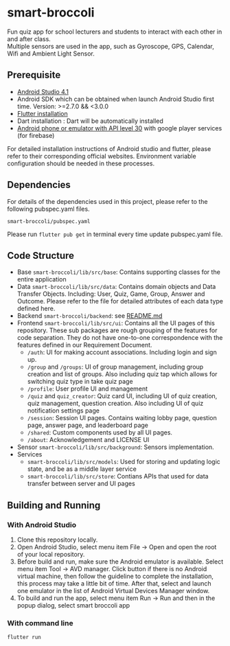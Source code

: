 # smart-broccoli

Fun quiz app for school lecturers and students to interact with each other in and after class. <br> 
Multiple sensors are used in the app, such as Gyroscope, GPS, Calendar, Wifi and Ambient Light Sensor. 

## Prerequisite
* [Android Studio 4.1](https://developer.android.com/studio)
* Android SDK which can be obtained when launch Android Studio first time. Version: >=2.7.0 && <3.0.0
* [Flutter installation](https://flutter.dev/docs/get-started/install)
* Dart installation : Dart will be automatically installed
* [Android phone or emulator with API level 30](https://developer.android.com/studio/run/managing-avds) with google player services (for firebase)

For detailed installation instructions of Android studio and flutter, please refer to their corresponding official websites. Environment variable configuration should be needed in these processes.

## Dependencies
For details of the dependencies used in this project, please refer to the following pubspec.yaml files. 
```
smart-broccoli/pubspec.yaml
```
Please run ```flutter pub get``` in terminal every time update pubspec.yaml file. 

## Code Structure
* Base ```smart-broccoli/lib/src/base```: Contains supporting classes for the entire application
* Data ```smart-broccoli/lib/src/data```: Contains domain objects and Data Transfer Objects. Including: User, Quiz, Game, Group, Answer and Outcome. Please refer to the file for detailed attributes of each data type defined here.
* Backend ```smart-broccoli/backend```: see [README.md](https://github.com/comp90018-2020/smart-broccoli/blob/master/backend/README.md)
* Frontend ```smart-broccoli/lib/src/ui```: Contains all the UI pages of this repository. These sub packages are rough grouping of the features for code separation. They do not have one-to-one correspondence with the features defined in our Requirement Document.
  * ```/auth```: UI for making account associations. Including login and sign up.
  * ```/group``` and ```/groups```: UI of group management, including group creation and list of groups. Also including quiz tap which allows for switching quiz type in take quiz page
  * ```/profile```:  User profile UI and management 
  * ```/quiz``` and ```quiz_creator```: Quiz card UI, including UI of quiz creation, quiz management, question creation. Also including UI of quiz notification settings page
  * ```/session```: Session UI pages. Contains waiting lobby page, question page, answer page, and leaderboard page
  * ```/shared```: Custom components used by all UI pages.
  * ```/about```: Acknowledgement and LICENSE UI
* Sensor ```smart-broccoli/lib/src/background```: Sensors implementation. 
* Services 
  * ```smart-broccoli/lib/src/models```: Used for storing and updating logic state, and be as a middle layer service
  * ```smart-broccoli/lib/src/store```: Contians APIs that used for data transfer between server and UI pages

## Building and Running
### With Android Studio
1. Clone this repository locally.
2. Open Android Studio, select menu item File -> Open and open the root of your local repository.
3. Before build and run, make sure the Android emulator is available. Select menu item Tool -> AVD manager. Click <create virtual device> button if there is no Android virtual machine, then follow the guideline to complete the installation, this process may take a little bit of time. After that, select and launch one emulator in the list of Android Virtual Devices Manager window. 
4. To build and run the app, select menu item Run -> Run and then in the popup dialog, select smart broccoli app

### With command line

```
flutter run
```
